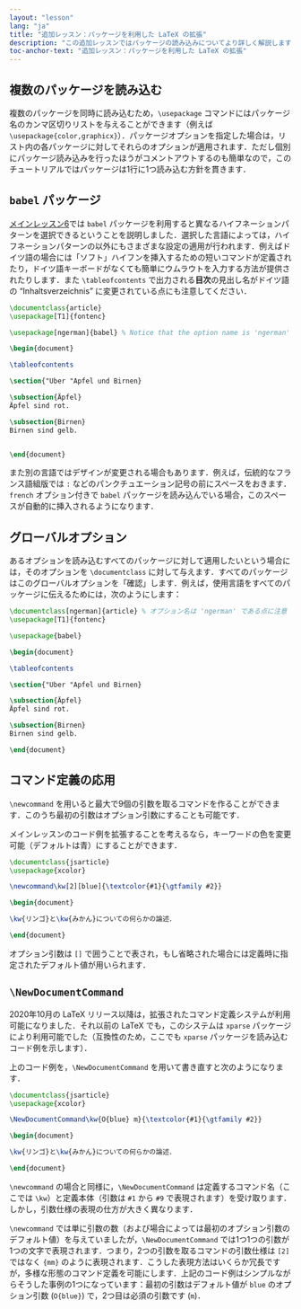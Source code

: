 ```yaml
---
layout: "lesson"
lang: "ja"
title: "追加レッスン：パッケージを利用した LaTeX の拡張"
description: "この追加レッスンではパッケージの読み込みについてより詳しく解説します．babel パッケージを用いて言語選択を行う方法やカスタムコマンドについてより踏み込んだ内容を扱います．"
toc-anchor-text: "追加レッスン：パッケージを利用した LaTeX の拡張"
---
```


## 複数のパッケージを読み込む

複数のパッケージを同時に読み込むため，`\usepackage` コマンドにはパッケージ名のカンマ区切りリストを与えることができます（例えば `\usepackage{color,graphicx}`）．パッケージオプションを指定した場合は，リスト内の各パッケージに対してそれらのオプションが適用されます．ただし個別にパッケージ読み込みを行ったほうがコメントアウトするのも簡単なので，このチュートリアルではパッケージは1行に1つ読み込む方針を貫きます．

## `babel` パッケージ

[メインレッスン6](lesson-06)では `babel` パッケージを利用すると異なるハイフネーションパターンを選択できるということを説明しました．選択した言語によっては，ハイフネーションパターンの以外にもさまざまな設定の適用が行われます．例えばドイツ語の場合には「ソフト」ハイフンを挿入するための短いコマンドが定義されたり，ドイツ語キーボードがなくても簡単にウムラウトを入力する方法が提供されたりします．また `\tableofcontents` で出力される**目次**の見出し名がドイツ語の “Inhaltsverzeichnis” に変更されている点にも注意してください．

```latex
\documentclass{article}
\usepackage[T1]{fontenc}

\usepackage[ngerman]{babel} % Notice that the option name is 'ngerman'

\begin{document}

\tableofcontents

\section{"Uber "Apfel und Birnen}

\subsection{Äpfel}
Äpfel sind rot.

\subsection{Birnen}
Birnen sind gelb.


\end{document}
```

また別の言語ではデザインが変更される場合もあります．例えば，伝統的なフランス語組版では `:` などのパンクチュエーション記号の前にスペースをおきます．`french` オプション付きで `babel` パッケージを読み込んでいる場合，このスペースが自動的に挿入されるようになります．

## グローバルオプション

あるオプションを読み込むすべてのパッケージに対して適用したいという場合には，そのオプションを `\documentclass` に対して与えます．すべてのパッケージはこのグローバルオプションを「確認」します．例えば，使用言語をすべてのパッケージに伝えるためには，次のようにします：

```latex
\documentclass[ngerman]{article} % オプション名は 'ngerman' である点に注意
\usepackage[T1]{fontenc}

\usepackage{babel}

\begin{document}

\tableofcontents

\section{"Uber "Apfel und Birnen}

\subsection{Äpfel}
Äpfel sind rot.

\subsection{Birnen}
Birnen sind gelb.

\end{document}
```

## コマンド定義の応用

`\newcommand` を用いると最大で9個の引数を取るコマンドを作ることができます．このうち最初の引数はオプション引数にすることも可能です．

メインレッスンのコード例を拡張することを考えるなら，キーワードの色を変更可能（デフォルトは青）にすることができます．

```latex
\documentclass{jsarticle}
\usepackage{xcolor}

\newcommand\kw[2][blue]{\textcolor{#1}{\gtfamily #2}}

\begin{document}

\kw{リンゴ}と\kw{みかん}についての何らかの論述．

\end{document}
```

オプション引数は `[]` で囲うことで表され，もし省略された場合には定義時に指定されたデフォルト値が用いられます．

## `\NewDocumentCommand`

2020年10月の LaTeX リリース以降は，拡張されたコマンド定義システムが利用可能になりました．それ以前の LaTeX でも，このシステムは `xparse` パッケージにより利用可能でした（互換性のため，ここでも `xparse` パッケージを読み込むコード例を示します）．

上のコード例を，`\NewDocumentCommand` を用いて書き直すと次のようになります．

```latex
\documentclass{jsarticle}
\usepackage{xcolor}

\NewDocumentCommand\kw{O{blue} m}{\textcolor{#1}{\gtfamily #2}}

\begin{document}

\kw{リンゴ}と\kw{みかん}についての何らかの論述．

\end{document}
```

`\newcommand` の場合と同様に，`\NewDocumentCommand` は定義するコマンド名（ここでは `\kw`）と定義本体（引数は `#1` から `#9` で表現されます）を受け取ります．しかし，引数仕様の表現の仕方が大きく異なります．

`\newcommand` では単に引数の数（および場合によっては最初のオプション引数のデフォルト値）を与えていましたが，`\NewDocumentCommand` では1つ1つの引数が1つの文字で表現されます．つまり，2つの引数を取るコマンドの引数仕様は `[2]` ではなく `{mm}` のように表現されます．こうした表現方法はいくらか冗長ですが，多様な形態のコマンド定義を可能にします．上記のコード例はシンプルながらそうした事例の1つになっています：最初の引数はデフォルト値が `blue` のオプション引数 (`O{blue}`) で，2つ目は必須の引数です (`m`)．
